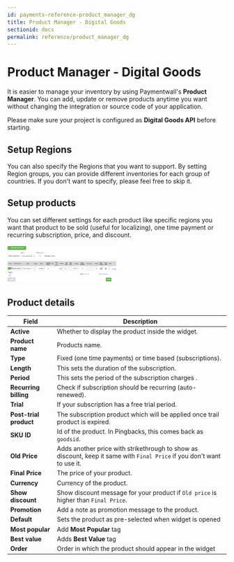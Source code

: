 ```yaml
---
id: payments-reference-product_manager_dg
title: Product Manager - Digital Goods
sectionid: docs
permalink: reference/product_manager_dg
---
```


# Product Manager - Digital Goods

It is easier to manage your inventory by using Paymentwall's **Product Manager**. 
You can add, update or remove products anytime you want without changing the integration or source code of your application. 

Please make sure your project is configured as **Digital Goods API** before starting.

## Setup Regions

You can also specify the Regions that you want to support.
By setting Region groups, you can provide different inventories for each group of countries.
If you don't want to specify, please feel free to skip it.

## Setup products

You can set different settings for each product like specific regions you want that product to be sold (useful for localizing), one time payment or recurring subscription, price, and discount.

<div class="docs-img">
    <img src="/textures/pic/integration/widget/dg-product.png" style="width: 50%">
</div>

## Product details

| Field | Description |
|---|---|
|**Active**| Whether to display the product inside the widget. |
|**Product name**| Products name. |
|**Type**| Fixed (one time payments) or time based (subscriptions). |
|**Length**| This sets the duration of the subscription. |
|**Period**| This sets the period of the subscription charges . |
|**Recurring billing**| Check if subscription should be recurring (auto-renewed). |
|**Trial**| If your subscription has a free trial period. |
|**Post-trial product**| The subscription product which will be applied once trail product is expired. |
|**SKU ID**| Id of the product. In Pingbacks, this comes back as ```goodsid```. |
|**Old Price**| Adds another price with strikethrough to show as discount, keep it same with ```Final Price``` if you don't want to use it. |
|**Final Price**| The price of your product. |
|**Currency**| Currency of the product. |
|**Show discount**| Show discount message for your product if ```Old price``` is higher than ```Final Price```. |
|**Promotion**| Add a note as promotion message to the product. |
|**Default**| Sets the product as pre-selected when widget is opened |
|**Most popular**| Add **Most Popular** tag |
|**Best value**| Adds **Best Value** tag |
|**Order**| Order in which the product should appear in the widget |